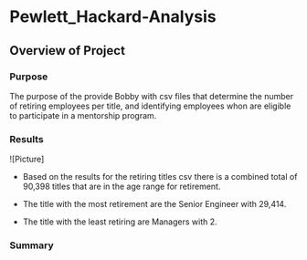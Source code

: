 # Pewlett_Hackard-Analysis
## Overview of Project
### Purpose
The purpose of the provide Bobby with csv files that determine the number of retiring employees per title, and identifying employees whon are eligible to participate in a mentorship program. 

### Results

![Picture]

* Based on the results for the retiring titles csv there is a combined total of 90,398 titles that are in the age range for retirement. 

* The title with the most retirement are the Senior Engineer with 29,414. 

* The title with the least retiring are Managers with 2. 


### Summary
